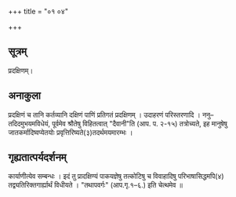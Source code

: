 +++
title = "०१ ०४"

+++
## सूत्रम्  
प्रदक्षिणम्।


## अनाकुला  
प्रदक्षिणं च तानि कर्तव्यानि दक्षिणं पाणिं प्रतिगतं प्रदक्षिणम् ।
उदाहरणं परिस्तरणादि ।
ननु–तदिदमुभयमविधेयं, पूर्वमेव श्रौतेषु विहितत्वात् "दैवानी"ति (आप. प. २-१५) तत्रोच्यते, इह मानुषेषु जातकर्मादिष्वप्येतयोः प्रवृत्तिरिष्यते(३)तदर्थमयमारम्भः ।


## गृह्यतात्पर्यदर्शनम्  
कार्याणीत्येव सम्बन्धः ।
इदं तु प्रादक्षिण्यं पाकयज्ञेषु तत्कोटिषु च विवाहादिषु परिभाषासिद्धमपि(४)
तद्व्यतिरिक्तगार्ह्यार्थं विधीयते ।
"तथापवर्गः" (आप.गृ.१–६.) इति चेत्थमेव ॥
